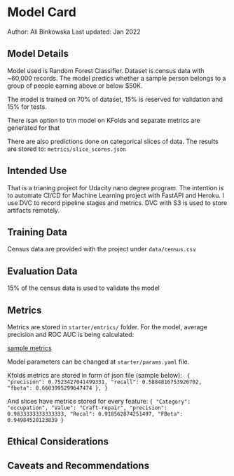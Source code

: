 # Model Card

Author: Ali Binkowska
Last updated: Jan 2022


## Model Details

Model used is Random Forest Classifier. Dataset is census data with ~60,000 records.
The model predics whether a sample person belongs to  a group of people earning above or below $50K.

The model is trained on 70% of dataset, 15% is reserved for validation and 15% for tests.

There isan option to trin model on KFolds and separate metrics are generated for that

There are also predictions done on categorical slices of data. The results are stored to:
`metrics/slice_scores.json`


## Intended Use
That is a trianing project for Udacity nano degree program.
The intention is to automate CI/CD for Machine Learning project with FastAPI and Heroku.
I use DVC to record pipeline stages and metrics. DVC with S3 is used to store artifacts remotely. 


## Training Data
Census data are provided with the project under `data/census.csv`


## Evaluation Data
15% of the census data is used to validate the model


## Metrics

Metrics are stored in `starter/emtrics/` folder.
For the model, average precision and ROC AUC is being calculated:

[sample metrics](/screenshots/dvc_exp_show.png)

Model parameters can be changed at `starter/params.yaml` file.


Kfolds metrics are stored in form of json file (sample below):
` {
            "precision": 0.7523427041499331,
            "recall": 0.5884816753926702,
            "fbeta": 0.6603995299647474
        },
}`

And slices have metrics stored for every feature:
 `{
            "Category": "occupation",
            "Value": "Craft-repair",
            "precision": 0.9833333333333333,
            "Recal": 0.918562874251497,
            "FBeta": 0.94984520123839
}`

## Ethical Considerations


## Caveats and Recommendations

